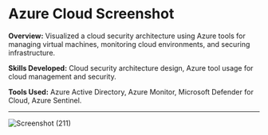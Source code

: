 # Azure Cloud Screenshot

**Overview:** Visualized a cloud security architecture using Azure tools for managing virtual machines, monitoring cloud environments, and securing infrastructure.

**Skills Developed:** Cloud security architecture design, Azure tool usage for cloud management and security.

**Tools Used:** Azure Active Directory, Azure Monitor, Microsoft Defender for Cloud, Azure Sentinel.

---

![Screenshot (211)](https://github.com/user-attachments/assets/8f7d0e81-eced-4e6b-8642-fd629921ccf5)

